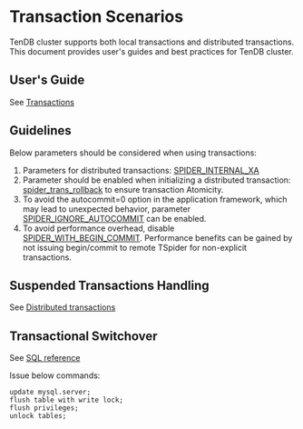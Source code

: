 # Transaction Scenarios

TenDB cluster supports both local transactions and distributed transactions. This document provides user's guides and best practices for TenDB cluster.


## User's Guide
See [Transactions](../re-book/transaction-en.md/#usage)

## Guidelines
Below parameters should be considered when using transactions:
1. Parameters for distributed transactions: [SPIDER_INTERNAL_XA](../re-book/transaction-en.md/#usage)
2. Parameter should be enabled when initializing a distributed transaction: [spider_trans_rollback](../re-book/tspider-parameter-en.md/#spider_trans_rollback) to ensure transaction Atomicity.
3. To avoid the autocommit=0 option in the application framework, which may lead to unexpected behavior, parameter  [SPIDER_IGNORE_AUTOCOMMIT](../re-book/tspider-parameter-en.md/#SPIDER_IGNORE_AUTOCOMMIT) can be enabled.
4. To avoid performance overhead, disable [SPIDER_WITH_BEGIN_COMMIT](../re-book/tspider-parameter-en.md/#SPIDER_WITH_BEGIN_COMMIT). Performance benefits can be gained by not issuing begin/commit to remote TSpider for non-explicit transactions.

## Suspended Transactions Handling
See [Distributed transactions](../re-book/mysql-compatibility-en.md#jump253)


## Transactional Switchover
See [SQL reference](../re-book/new-grammar-en.md#write_lock)

Issue below commands:
```
update mysql.server;
flush table with write lock;
flush privileges;
unlock tables;
```